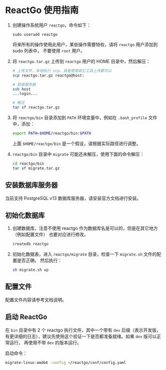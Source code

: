 # ReactGo 使用指南

1. 创建操作系统用户 `reactgo`，命令如下：

   ```
   sudo useradd reactgo
   ```

   将来所有的操作使用此用户，某些操作需要特权，请将 `reactgo` 用户添加到 sudo 列表中，
   不要使用 `root` 用户。

1. 将 `reactgo.tar.gz` 上传到 `reactgo` 用户的 HOME 目录中，然后解压：

   ```bash
   # 上传文件，本地执行 scp，或者使用其它工具上传都可以
   scp reactgo.tar.gz reactgo@host:

   # 登录服务器
   ssh host
   ...login...

   # 解压
   tar xf reactgo.tar.gz
   ```

1. 将 `reactgo/bin` 目录添加到 `PATH` 环境变量中，例如在 `.bash_profile` 文件中，添加：

   ```bash
   export PATH=$HOME/reactgo/bin:$PATH
   ```

   上面 `$HOME/reactgo/bin` 是一个假设，请根据实际路径进行调整。

1. `reactgo/bin` 目录中 `migrate` 可能还未解压，使用下面的命令解压：

   ```bash
   cd reactgo/bin
   tar xf migrate.tar.gz
   ```

## 安装数据库服务器

当前支持 PostgreSQL v13 数据库服务器，请安装官方文档进行安装。

## 初始化数据库

1. 创建数据库，注意不使用 reactgo 作为数据库名是可以的，但是在其它地方（例如配置文件）
   也要对应进行修改。

   ```bash
   createdb reactgo
   ```

1. 初始化数据表，进入 `reactgo/migrate` 目录，检查一下 `migrate.sh` 文件的配置是否正确，
   然后执行：

   ```bash
   sh migrate.sh up
   ```

## 配置文件

配置文件内容请参考文档说明。

## 启动 ReactGo

在 `bin` 目录中有 2 个 reactgo 执行文件，其中一个带有 `dev` 后缀（表示开发版，
有更详细的日志），建议先使用这个验证一下是否都准备就绪。如果 `dev` 版可以正常运行，
再使用不带 `dev` 的版本运行。

启动命令：

```bash
migrate-linux-amd64 -config ~/reactgo/conf/config.yaml
```
